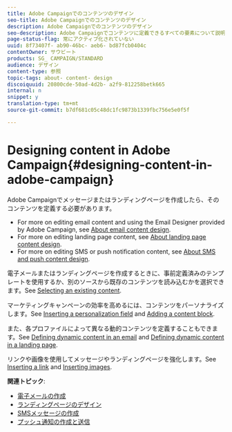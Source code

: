 ```yaml
---
title: Adobe Campaignでのコンテンツのデザイン
seo-title: Adobe Campaignでのコンテンツのデザイン
description: Adobe Campaignでのコンテンツのデザイン
seo-description: Adobe Campaignでコンテンツに定義できるすべての要素について説明します。
page-status-flag: 常にアクティブ化されていない
uuid: 8f73407f- ab90-46bc- aeb6- bd87fcb0404c
contentOwner: サウビート
products: SG_ CAMPAIGN/STANDARD
audience: デザイン
content-type: 参照
topic-tags: about- content- design
discoiquuid: 20800cde-50ad-4d2b- a2f9-812258betk665
internal: n
snippet: y
translation-type: tm+mt
source-git-commit: b7df681c05c48dc1fc9873b1339fbc756e5e0f5f

---
```



# Designing content in Adobe Campaign{#designing-content-in-adobe-campaign}

Adobe Campaignでメッセージまたはランディングページを作成したら、そのコンテンツを定義する必要があります。

* For more on editing email content and using the Email Designer provided by Adobe Campaign, see [About email content design](../../designing/using/about-email-content-design.md).
* For more on editing landing page content, see [About landing page content design](../../designing/using/about-landing-page-content-design.md).
* For more on editing SMS or push notification content, see [About SMS and push content design](../../designing/using/about-sms-and-push-content-design.md).

電子メールまたはランディングページを作成するときに、事前定義済みのテンプレートを使用するか、別のソースから既存のコンテンツを読み込むかを選択できます。See [Selecting an existing content](../../designing/using/selecting-an-existing-content.md).

マーケティングキャンペーンの効率を高めるには、コンテンツをパーソナライズします。See [Inserting a personalization field](../../designing/using/inserting-a-personalization-field.md) and [Adding a content block](../../designing/using/adding-a-content-block.md).

また、各プロファイルによって異なる動的コンテンツを定義することもできます。See [Defining dynamic content in an email](../../designing/using/defining-dynamic-content-in-an-email.md) and [Defining dynamic content in a landing page](../../designing/using/defining-dynamic-content-in-a-landing-page.md).

リンクや画像を使用してメッセージやランディングページを強化します。See [Inserting a link](../../designing/using/inserting-a-link.md) and [Inserting images](../../designing/using/inserting-images.md).

**関連トピック**:

* [電子メールの作成](../../channels/using/creating-an-email.md)
* [ランディングページのデザイン](../../channels/using/designing-a-landing-page.md)
* [SMSメッセージの作成](../../channels/using/creating-an-sms-message.md)
* [プッシュ通知の作成と送信](../../channels/using/preparing-and-sending-a-push-notification.md)

